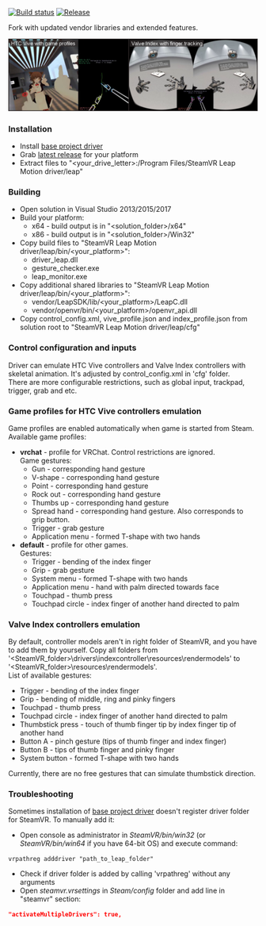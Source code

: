[![Build status](https://ci.appveyor.com/api/projects/status/2pc49d2hpt2hx944?svg=true)](https://ci.appveyor.com/project/SDraw/driver-leap) [![Release](http://img.shields.io/github/release/SDraw/driver_leap.svg)](../../releases/latest)

Fork with updated vendor libraries and extended features.

![](./.github/repository_img.png)
  
### Installation
* Install [base project driver](https://github.com/cbuchner1/driver_leap)
* Grab [latest release](../../releases/latest) for your platform
* Extract files to "<your_drive_letter>:/Program Files/SteamVR Leap Motion driver/leap"

### Building
* Open solution in Visual Studio 2013/2015/2017
* Build your platform:
  * x64 - build output is in "<solution_folder>/x64"
  * x86 - build output is in "<solution_folder>/Win32"
* Copy build files to "SteamVR Leap Motion driver/leap/bin/<your_platform>":
  * driver_leap.dll
  * gesture_checker.exe
  * leap_monitor.exe
* Copy additional shared libraries to "SteamVR Leap Motion driver/leap/bin/<your_platform>":
  * vendor/LeapSDK/lib/<your_platform>/LeapC.dll
  * vendor/openvr/bin/<your_platform>/openvr_api.dll
* Copy control_config.xml, vive_profile.json and index_profile.json from solution root to "SteamVR Leap Motion driver/leap/cfg"
  
### Control configuration and inputs
Driver can emulate HTC Vive controllers and Valve Index controllers with skeletal animation. It's adjusted by control_config.xml in 'cfg' folder.  
There are more configurable restrictions, such as global input, trackpad, trigger, grab and etc.

### Game profiles for HTC Vive controllers emulation
Game profiles are enabled automatically when game is started from Steam.
Available game profiles:
  * **vrchat** - profile for VRChat. Control restrictions are ignored.  
  Game gestures:
    * Gun - corresponding hand gesture
    * V-shape - corresponding hand gesture
    * Point - corresponding hand gesture
    * Rock out - corresponding hand gesture
    * Thumbs up - corresponding hand gesture
    * Spread hand - corresponding hand gesture. Also corresponds to grip button.
    * Trigger - grab gesture
    * Application menu - formed T-shape with two hands
  * **default** - profile for other games.  
  Gestures:
    * Trigger - bending of the index finger
    * Grip - grab gesture
    * System menu - formed T-shape with two hands
    * Application menu - hand with palm directed towards face
    * Touchpad - thumb press
    * Touchpad circle - index finger of another hand directed to palm
    
### Valve Index controllers emulation
By default, controller models aren't in right folder of SteamVR, and you have to add them by yourself.
Copy all folders from '<SteamVR_folder>\drivers\indexcontroller\resources\rendermodels' to '<SteamVR_folder>\resources\rendermodels'.  
List of available gestures:
* Trigger - bending of the index finger
* Grip - bending of middle, ring and pinky fingers
* Touchpad - thumb press
* Touchpad circle - index finger of another hand directed to palm
* Thumbstick press - touch of thumb finger tip by index finger tip of another hand
* Button A - pinch gesture (tips of thumb finger and index finger)
* Button B - tips of thumb finger and pinky finger
* System button - formed T-shape with two hands

Currently, there are no free gestures that can simulate thumbstick direction.

### Troubleshooting
Sometimes installation of [base project driver](https://github.com/cbuchner1/driver_leap) doesn't register driver folder for SteamVR. To manually add it:
* Open console as administrator in *SteamVR/bin/win32* (or *SteamVR/bin/win64* if you have 64-bit OS) and execute command:
```
vrpathreg adddriver "path_to_leap_folder"
```
* Check if driver folder is added by calling 'vrpathreg' without any arguments
* Open *steamvr.vrsettings* in *Steam/config* folder and add line in "steamvr" section:
```JSON
"activateMultipleDrivers": true,
```
